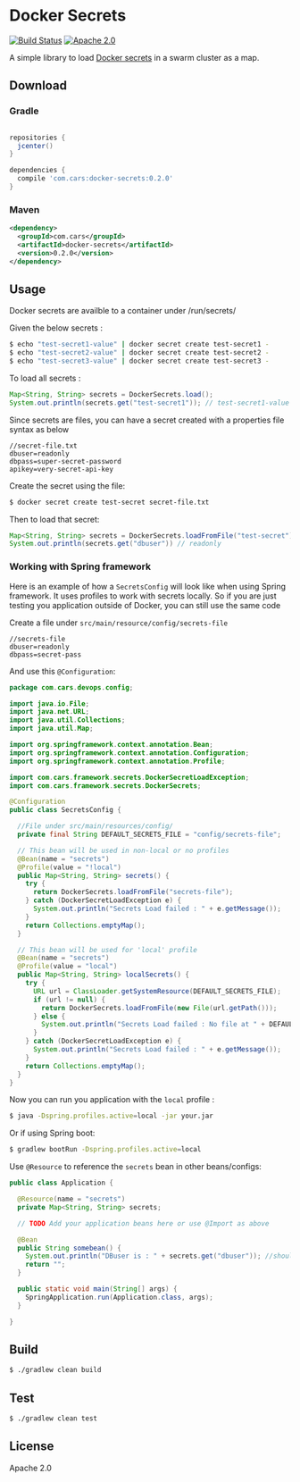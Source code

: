 # Docker Secrets

[![Build Status](https://travis-ci.org/carsdotcom/docker-secrets-java.svg?branch=master)](https://travis-ci.org/carsdotcom/docker-secrets-java)
[![Apache 2.0](https://img.shields.io/badge/license-apache--2.0-lightgrey.svg)](https://www.apache.org/licenses/LICENSE-2.0)   

A simple library to load [Docker secrets](https://docs.docker.com/engine/swarm/secrets/) in a swarm cluster as a map.

## Download

### Gradle

```groovy

repositories {
  jcenter()
}

dependencies {
  compile 'com.cars:docker-secrets:0.2.0'
}
```

### Maven

```xml
<dependency>
  <groupId>com.cars</groupId>
  <artifactId>docker-secrets</artifactId>
  <version>0.2.0</version>
</dependency>
```

## Usage

Docker secrets are availble to a container under /run/secrets/   

Given the below secrets :

```bash
$ echo "test-secret1-value" | docker secret create test-secret1 -
$ echo "test-secret2-value" | docker secret create test-secret2 -
$ echo "test-secret3-value" | docker secret create test-secret3 -
```

To load all secrets : 

```java
Map<String, String> secrets = DockerSecrets.load();
System.out.println(secrets.get("test-secret1")); // test-secret1-value
```

Since secrets are files, you can have a secret created with a properties file syntax as below

```properties
//secret-file.txt
dbuser=readonly
dbpass=super-secret-password
apikey=very-secret-api-key
```

Create the secret using the file:

```bash
$ docker secret create test-secret secret-file.txt
```

Then to load that secret:

```java
Map<String, String> secrets = DockerSecrets.loadFromFile("test-secret");
System.out.println(secrets.get("dbuser")) // readonly
```

### Working with Spring framework

Here is an example of how a `SecretsConfig` will look like when using Spring framework. It uses profiles to work with secrets locally. So if you are just testing you application outside of Docker, you can still use the same code

Create a file under `src/main/resource/config/secrets-file`

```properties
//secrets-file
dbuser=readonly
dbpass=secret-pass
```

And use this `@Configuration`:

```java
package com.cars.devops.config;

import java.io.File;
import java.net.URL;
import java.util.Collections;
import java.util.Map;

import org.springframework.context.annotation.Bean;
import org.springframework.context.annotation.Configuration;
import org.springframework.context.annotation.Profile;

import com.cars.framework.secrets.DockerSecretLoadException;
import com.cars.framework.secrets.DockerSecrets;

@Configuration
public class SecretsConfig {

  //File under src/main/resources/config/
  private final String DEFAULT_SECRETS_FILE = "config/secrets-file";

  // This bean will be used in non-local or no profiles
  @Bean(name = "secrets")
  @Profile(value = "!local")
  public Map<String, String> secrets() {
    try {
      return DockerSecrets.loadFromFile("secrets-file");
    } catch (DockerSecretLoadException e) {
      System.out.println("Secrets Load failed : " + e.getMessage());
    }
    return Collections.emptyMap();
  }

  // This bean will be used for 'local' profile
  @Bean(name = "secrets")
  @Profile(value = "local")
  public Map<String, String> localSecrets() {
    try {
      URL url = ClassLoader.getSystemResource(DEFAULT_SECRETS_FILE);
      if (url != null) {
        return DockerSecrets.loadFromFile(new File(url.getPath()));
      } else {
        System.out.println("Secrets Load failed : No file at " + DEFAULT_SECRETS_FILE);
      }
    } catch (DockerSecretLoadException e) {
      System.out.println("Secrets Load failed : " + e.getMessage());
    }
    return Collections.emptyMap();
  }
}
``` 

Now you can run you application with the `local` profile :

```bash
$ java -Dspring.profiles.active=local -jar your.jar
```

Or if using Spring boot:

```bash
$ gradlew bootRun -Dspring.profiles.active=local
```

Use `@Resource` to reference the `secrets` bean in other beans/configs:

```java
public class Application {

  @Resource(name = "secrets")
  private Map<String, String> secrets;

  // TODO Add your application beans here or use @Import as above

  @Bean
  public String somebean() {
    System.out.println("DBuser is : " + secrets.get("dbuser")); //should print readonly
    return "";
  }

  public static void main(String[] args) {
    SpringApplication.run(Application.class, args);
  }

}
```

## Build

```bash
$ ./gradlew clean build
```

## Test

```bash
$ ./gradlew clean test
```

## License

Apache 2.0
